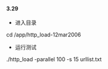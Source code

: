 #### 3.29

* 进入目录

cd /app/http\_load-12mar2006

* 运行测试

./http\_load -parallel 100 -s 15 urllist.txt

